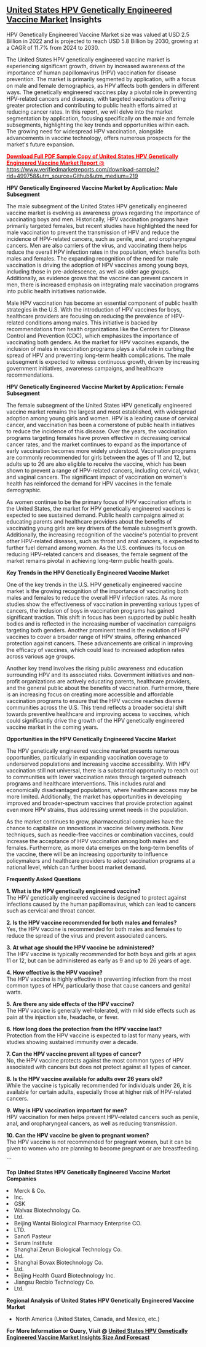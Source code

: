 <h2><a href="https://www.verifiedmarketreports.com/download-sample/?rid=499758&amp;utm_source=Github&amp;utm_medium=219" target="_blank">United States HPV Genetically Engineered Vaccine Market</a> Insights</h2><p>HPV Genetically Engineered Vaccine Market size was valued at USD 2.5 Billion in 2022 and is projected to reach USD 5.8 Billion by 2030, growing at a CAGR of 11.7% from 2024 to 2030.</p><p> <p>The United States HPV genetically engineered vaccine market is experiencing significant growth, driven by increased awareness of the importance of human papillomavirus (HPV) vaccination for disease prevention. The market is primarily segmented by application, with a focus on male and female demographics, as HPV affects both genders in different ways. The genetically engineered vaccines play a pivotal role in preventing HPV-related cancers and diseases, with targeted vaccinations offering greater protection and contributing to public health efforts aimed at reducing cancer rates. In this report, we will delve into the market segmentation by application, focusing specifically on the male and female subsegments, highlighting the key trends and opportunities within each. The growing need for widespread HPV vaccination, alongside advancements in vaccine technology, offers numerous prospects for the market's future expansion. <a href="#"><p><span class=""><span style="color: #ff0000;"><strong>Download Full PDF Sample Copy of United States HPV Genetically Engineered Vaccine Market Report</strong> @ </span><a href="https://www.verifiedmarketreports.com/download-sample/?rid=499758&amp;utm_source=Github&amp;utm_medium=219" target="_blank">https://www.verifiedmarketreports.com/download-sample/?rid=499758&amp;utm_source=Github&amp;utm_medium=219</a></span></p></a></p> <p><b>HPV Genetically Engineered Vaccine Market by Application: Male Subsegment</b></p> <p>The male subsegment of the United States HPV genetically engineered vaccine market is evolving as awareness grows regarding the importance of vaccinating boys and men. Historically, HPV vaccination programs have primarily targeted females, but recent studies have highlighted the need for male vaccination to prevent the transmission of HPV and reduce the incidence of HPV-related cancers, such as penile, anal, and oropharyngeal cancers. Men are also carriers of the virus, and vaccinating them helps reduce the overall HPV infection rates in the population, which benefits both males and females. The expanding recognition of the need for male vaccination is driving the adoption of HPV vaccines among young boys, including those in pre-adolescence, as well as older age groups. Additionally, as evidence grows that the vaccine can prevent cancers in men, there is increased emphasis on integrating male vaccination programs into public health initiatives nationwide.</p> <p>Male HPV vaccination has become an essential component of public health strategies in the U.S. With the introduction of HPV vaccines for boys, healthcare providers are focusing on reducing the prevalence of HPV-related conditions among males. This initiative is backed by recommendations from health organizations like the Centers for Disease Control and Prevention (CDC), which emphasizes the importance of vaccinating both genders. As the market for HPV vaccines expands, the inclusion of males in vaccination programs plays a vital role in curbing the spread of HPV and preventing long-term health complications. The male subsegment is expected to witness continuous growth, driven by increasing government initiatives, awareness campaigns, and healthcare recommendations.</p> <p><b>HPV Genetically Engineered Vaccine Market by Application: Female Subsegment</b></p> <p>The female subsegment of the United States HPV genetically engineered vaccine market remains the largest and most established, with widespread adoption among young girls and women. HPV is a leading cause of cervical cancer, and vaccination has been a cornerstone of public health initiatives to reduce the incidence of this disease. Over the years, the vaccination programs targeting females have proven effective in decreasing cervical cancer rates, and the market continues to expand as the importance of early vaccination becomes more widely understood. Vaccination programs are commonly recommended for girls between the ages of 11 and 12, but adults up to 26 are also eligible to receive the vaccine, which has been shown to prevent a range of HPV-related cancers, including cervical, vulvar, and vaginal cancers. The significant impact of vaccination on women's health has reinforced the demand for HPV vaccines in the female demographic.</p> <p>As women continue to be the primary focus of HPV vaccination efforts in the United States, the market for HPV genetically engineered vaccines is expected to see sustained demand. Public health campaigns aimed at educating parents and healthcare providers about the benefits of vaccinating young girls are key drivers of the female subsegment’s growth. Additionally, the increasing recognition of the vaccine's potential to prevent other HPV-related diseases, such as throat and anal cancers, is expected to further fuel demand among women. As the U.S. continues its focus on reducing HPV-related cancers and diseases, the female segment of the market remains pivotal in achieving long-term public health goals.</p> <p><b>Key Trends in the HPV Genetically Engineered Vaccine Market</b></p> <p>One of the key trends in the U.S. HPV genetically engineered vaccine market is the growing recognition of the importance of vaccinating both males and females to reduce the overall HPV infection rates. As more studies show the effectiveness of vaccination in preventing various types of cancers, the inclusion of boys in vaccination programs has gained significant traction. This shift in focus has been supported by public health bodies and is reflected in the increasing number of vaccination campaigns targeting both genders. Another prominent trend is the evolution of HPV vaccines to cover a broader range of HPV strains, offering enhanced protection against cancers. These advancements are critical in improving the efficacy of vaccines, which could lead to increased adoption rates across various age groups.</p> <p>Another key trend involves the rising public awareness and education surrounding HPV and its associated risks. Government initiatives and non-profit organizations are actively educating parents, healthcare providers, and the general public about the benefits of vaccination. Furthermore, there is an increasing focus on creating more accessible and affordable vaccination programs to ensure that the HPV vaccine reaches diverse communities across the U.S. This trend reflects a broader societal shift towards preventive healthcare and improving access to vaccines, which could significantly drive the growth of the HPV genetically engineered vaccine market in the coming years.</p> <p><b>Opportunities in the HPV Genetically Engineered Vaccine Market</b></p> <p>The HPV genetically engineered vaccine market presents numerous opportunities, particularly in expanding vaccination coverage to underserved populations and increasing vaccine accessibility. With HPV vaccination still not universal, there is a substantial opportunity to reach out to communities with lower vaccination rates through targeted outreach programs and healthcare interventions. This includes rural and economically disadvantaged populations, where healthcare access may be more limited. Additionally, the market has opportunities in developing improved and broader-spectrum vaccines that provide protection against even more HPV strains, thus addressing unmet needs in the population.</p> <p>As the market continues to grow, pharmaceutical companies have the chance to capitalize on innovations in vaccine delivery methods. New techniques, such as needle-free vaccines or combination vaccines, could increase the acceptance of HPV vaccination among both males and females. Furthermore, as more data emerges on the long-term benefits of the vaccine, there will be an increasing opportunity to influence policymakers and healthcare providers to adopt vaccination programs at a national level, which can further boost market demand.</p> <p><b>Frequently Asked Questions</b></p> <p><b>1. What is the HPV genetically engineered vaccine?</b><br> The HPV genetically engineered vaccine is designed to protect against infections caused by the human papillomavirus, which can lead to cancers such as cervical and throat cancer.</p> <p><b>2. Is the HPV vaccine recommended for both males and females?</b><br> Yes, the HPV vaccine is recommended for both males and females to reduce the spread of the virus and prevent associated cancers.</p> <p><b>3. At what age should the HPV vaccine be administered?</b><br> The HPV vaccine is typically recommended for both boys and girls at ages 11 or 12, but can be administered as early as 9 and up to 26 years of age.</p> <p><b>4. How effective is the HPV vaccine?</b><br> The HPV vaccine is highly effective in preventing infection from the most common types of HPV, particularly those that cause cancers and genital warts.</p> <p><b>5. Are there any side effects of the HPV vaccine?</b><br> The HPV vaccine is generally well-tolerated, with mild side effects such as pain at the injection site, headache, or fever.</p> <p><b>6. How long does the protection from the HPV vaccine last?</b><br> Protection from the HPV vaccine is expected to last for many years, with studies showing sustained immunity over a decade.</p> <p><b>7. Can the HPV vaccine prevent all types of cancer?</b><br> No, the HPV vaccine protects against the most common types of HPV associated with cancers but does not protect against all types of cancer.</p> <p><b>8. Is the HPV vaccine available for adults over 26 years old?</b><br> While the vaccine is typically recommended for individuals under 26, it is available for certain adults, especially those at higher risk of HPV-related cancers.</p> <p><b>9. Why is HPV vaccination important for men?</b><br> HPV vaccination for men helps prevent HPV-related cancers such as penile, anal, and oropharyngeal cancers, as well as reducing transmission.</p> <p><b>10. Can the HPV vaccine be given to pregnant women?</b><br> The HPV vaccine is not recommended for pregnant women, but it can be given to women who are planning to become pregnant or are breastfeeding.</p> ```</p><p><strong>Top United States HPV Genetically Engineered Vaccine Market Companies</strong></p><div data-test-id=""><p><li>Merck & Co.</li><li> Inc.</li><li> GSK</li><li> Walvax Biotechnology Co.</li><li>Ltd.</li><li> Beijing Wantai Biological Pharmacy Enterprise CO.</li><li>LTD.</li><li> Sanofi Pasteur</li><li> Serum Institute</li><li> Shanghai Zerun Biological Technology Co.</li><li> Ltd.</li><li> Shanghai Bovax Biotechnology Co.</li><li> Ltd.</li><li> Beijing Health Guard Biotechnology Inc.</li><li> Jiangsu Recbio Technology Co.</li><li> Ltd.</li></p><div><strong>Regional Analysis of&nbsp;United States HPV Genetically Engineered Vaccine Market</strong></div><ul><li dir="ltr"><p dir="ltr">North America&nbsp;(United States, Canada, and Mexico, etc.)</p></li></ul><p><strong>For More Information or Query, Visit @&nbsp;</strong><strong><a href="https://www.verifiedmarketreports.com/product/hpv-genetically-engineered-vaccine-market/?utm_source=Github&amp;utm_medium=219" target="_blank">United States HPV Genetically Engineered Vaccine Market Insights Size And Forecast</a></strong></p></div>
